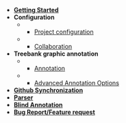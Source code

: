* [**Getting Started**](home.md)
* **Configuration**
    * * [Project configuration](projectConfig.md)
    * * [Collaboration](collaborating.md)
* **Treebank graphic annotation**
    * * [Annotation](annotation.md)
    * * [Advanced Annotation Options](advancedAnnotation.md)
* [**Github Synchronization**](githubSync.md)
* [**Parser**](parser.md)
* [**Blind Annotation**](blindAnnotation.md)
* [**Bug Report/Feature request**](bugReport.md)



    
